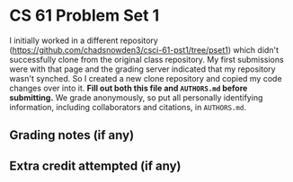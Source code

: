 CS 61 Problem Set 1
===================

I initially worked in a different repository (https://github.com/chadsnowden3/csci-61-pst1/tree/pset1) which didn't successfully clone from the original class repository. My first submissions were with that page and the grading server indicated that my repository wasn't synched. So I created a new clone repository and copied my code changes over into it. 
**Fill out both this file and `AUTHORS.md` before submitting.** We grade
anonymously, so put all personally identifying information, including
collaborators and citations, in `AUTHORS.md`.

Grading notes (if any)
----------------------



Extra credit attempted (if any)
-------------------------------
